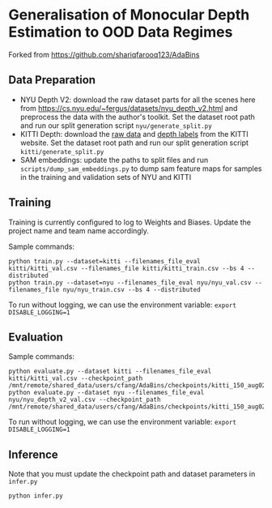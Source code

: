 # Generalisation of Monocular Depth Estimation to OOD Data Regimes
Forked from https://github.com/shariqfarooq123/AdaBins

## Data Preparation
- NYU Depth V2: download the raw dataset parts for all the scenes here from https://cs.nyu.edu/~fergus/datasets/nyu_depth_v2.html and preprocess the data with the author's toolkit. Set the dataset root path and run our split generation script `nyu/generate_split.py`
- KITTI Depth: download the [raw data](https://www.cvlibs.net/datasets/kitti/raw_data.php) and [depth labels](https://www.cvlibs.net/datasets/kitti/eval_depth.php?benchmark=depth_prediction) from the KITTI website. Set the dataset root path and run our split generation script `kitti/generate_split.py`
- SAM embeddings: update the paths to split files and run `scripts/dump_sam_embeddings.py` to dump sam feature maps for samples in the training and validation sets of NYU and KITTI

## Training
Training is currently configured to log to Weights and Biases. Update the project name and team name accordingly.

Sample commands:
```
python train.py --dataset=kitti --filenames_file_eval kitti/kitti_val.csv --filenames_file kitti/kitti_train.csv --bs 4 --distributed
python train.py --dataset=nyu --filenames_file_eval nyu/nyu_val.csv --filenames_file nyu/nyu_train.csv --bs 4 --distributed
```

To run without logging, we can use the environment variable: `export DISABLE_LOGGING=1`

## Evaluation
Sample commands:
```
python evaluate.py --dataset kitti --filenames_file_eval kitti/kitti_val.csv --checkpoint_path /mnt/remote/shared_data/users/cfang/AdaBins/checkpoints/kitti_150_aug02.pt
python evaluate.py --dataset nyu --filenames_file_eval nyu/nyu_depth_v2_val.csv --checkpoint_path /mnt/remote/shared_data/users/cfang/AdaBins/checkpoints/kitti_150_aug02.pt

```

To run without logging, we can use the environment variable: `export DISABLE_LOGGING=1`

## Inference
Note that you must update the checkpoint path and dataset parameters in `infer.py`
```
python infer.py
```
